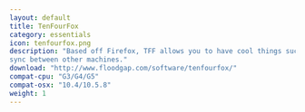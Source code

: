 ```yaml
---
layout: default
title: TenFourFox
category: essentials
icon: tenfourfox.png
description: "Based off Firefox, TFF allows you to have cool things such as themes & personas, and
sync between other machines."
download: "http://www.floodgap.com/software/tenfourfox/"
compat-cpu: "G3/G4/G5"
compat-osx: "10.4/10.5.8"
weight: 1
---
```

